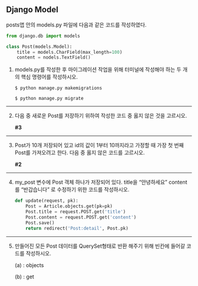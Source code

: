 ## Django Model

posts앱 안의 models.py 파일에 다음과 같은 코드를 작성하였다.

```python
from django.db import models

class Post(models.Model):
    title = models.CharField(max_length=100)
    content = nodels.TextField()
```

1. models.py를 작성한 후 마이그레이션 작업을 위해 터미널에 작성해야 하는 두 개의 핵심 명령어를 작성하시오.

    `$ python manage.py makemigrations`

    `$ python manage.py migrate`

--- 

2. 다음 중 새로운 Post를 저장하기 위하여 작성한 코드 중 옳지 않은 것을 고르시오.

    **#3**

--- 

3. Post가 10개 저장되어 있고 id의 값이 1부터 10까지라고 가정할 때 가장 첫 번째 Post를 가져오려고 한다. 다음 중 옳지 않은 코드를 고르시오.

    **#2**

--- 

4. my_post 변수에 Post 객체 하나가 저장되어 있다. title을 “안녕하세요” content를 “반갑습니다” 로 수정하기 위한 코드를 작성하시오.

    ```python
    def update(request, pk):
        Post = Article.objects.get(pk=pk)
        Post.title = request.POST.get('title')
        Post.content = request.POST.get('content')
        Post.save()
        return redirect('Post:detail', Post.pk)
    ```

--- 

5. 만들어진 모든 Post 데이터를 QuerySet형태로 반환 해주기 위해 빈칸에 들어갈 코드를 작성하시오.

    (a) : objects

    (b) : get